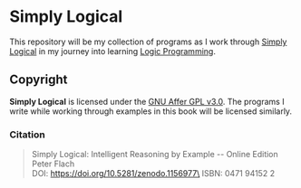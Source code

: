 # Simply Logical

This repository will be my collection of programs as I work through [Simply
Logical](https://book.simply-logical.space) in my journey into learning [Logic
Programming](https://en.wikipedia.org/wiki/Logic_programming).

## Copyright

**Simply Logical** is licensed under the [GNU Affer GPL
v3.0](https://github.com/simply-logical/simply-logical/blob/v1.1/LICENSE). The
programs I write while working through examples in this book will be licensed
similarly.

### Citation
> Simply Logical: Intelligent Reasoning by Example -- Online Edition\
  Peter Flach\
  DOI: https://doi.org/10.5281/zenodo.1156977\
  ISBN: 0471 94152 2
